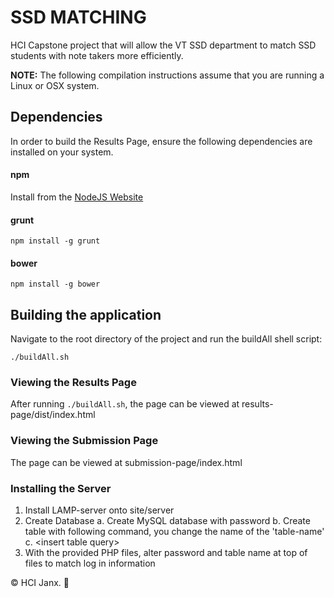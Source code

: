 # SSD MATCHING

HCI Capstone project that will allow the VT SSD department to match SSD students with note takers more efficiently.

**NOTE:** The following compilation instructions assume that you are running a Linux or OSX system.

## Dependencies
In order to build the Results Page, ensure the following dependencies are installed on your system.
#### npm
Install from the [NodeJS Website](https://nodejs.org)
#### grunt
```shell
npm install -g grunt
```
#### bower
```shell
npm install -g bower
```

## Building the application
Navigate to the root directory of the project and run the buildAll shell script:
```shell
./buildAll.sh
```

### Viewing the Results Page
After running ```./buildAll.sh```, the page can be viewed at results-page/dist/index.html

### Viewing the Submission Page
The page can be viewed at submission-page/index.html

### Installing the Server
1. Install LAMP-server onto site/server
2. Create Database
  a. Create MySQL database with password
  b. Create table with following command, you change the name of the 'table-name'
  c. &lt;insert table query&gt;
3. With the provided PHP files, alter password and table name at top of files to match log in information

© HCI Janx. 🖖
